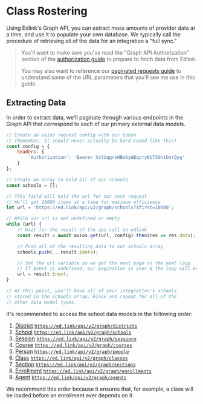 # Class Rostering

Using Edlink's Graph API, you can extract mass amounts of provider data at a time, and use it to populate your own database. We typically call the procedure of retrieving *all* of the data for an integration a "full sync."

> You'll want to make sure you've read the "Graph API Authorization" section of the [authorization guide](authorization) to prepare to fetch data from Edlink.
>
> You may also want to reference our [paginated requests guide](paginated-requests) to understand some of the URL parameters that you'll see me use in this guide.

## Extracting Data

In order to extract data, we'll paginate through various endpoints in the Graph API that correspond to each of our primary external data models.

```javascript
// Create an axios request config with our token
// (Remember, it should never actually be hard-coded like this)
const config = {
	headers: {
		'Authorization': 'Bearer XxYUqqrxHBo6yWBqcry8b73GhibnrQyq'
	}
};

// Create an array to hold all of our schools
const schools = [];

// This field will hold the url for our next request
// We'll get 10000 items at a time for maximum efficiency
let url = 'https://ed.link/api/v2/graph/schools?$first=10000';

// While our url is not undefined or empty
while (url) {
	// Wait for the result of the api call to edlink
	const result = await axios.get(url, config).then(res => res.data);

	// Push all of the resulting data to our schools array
	schools.push(...result.$data);

	// Set the url variable so we get the next page on the next loop
	// If $next is undefined, our pagination is over & the loop will end
	url = result.$next;
}

// At this point, you'll have all of your integration's schools
// stored in the schools array. Rinse and repeat for all of the
// other data model types.
```

It's recommended to access the school data models in the following order:

1. [District](../../api/v2.0/models/external/district) [`https://ed.link/api/v2/graph/districts`](../../api/v2.0/graph/districts)
1. [School](../../api/v2.0/models/external/school) [`https://ed.link/api/v2/graph/schools`](../../api/v2.0/graph/schools)
1. [Session](../../api/v2.0/models/external/session) [`https://ed.link/api/v2/graph/sessions`](../../api/v2.0/graph/sessions)
1. [Course](../../api/v2.0/models/external/course) [`https://ed.link/api/v2/graph/courses`](../../api/v2.0/graph/courses)
1. [Person](../../api/v2.0/models/external/person) [`https://ed.link/api/v2/graph/people`](../../api/v2.0/graph/people)
1. [Class](../../api/v2.0/models/external/class) [`https://ed.link/api/v2/graph/classes`](../../api/v2.0/graph/classes)
1. [Section](../../api/v2.0/models/external/section) [`https://ed.link/api/v2/graph/sections`](../../api/v2.0/graph/sections)
1. [Enrollment](../../api/v2.0/models/external/enrollment) [`https://ed.link/api/v2/graph/enrollments`](../../api/v2.0/graph/enrollments)
1. [Agent](../../api/v2.0/models/external/agent) [`https://ed.link/api/v2/graph/agents`](../../api/v2.0/graph/agents)

We recommend this order because it ensures that, for example, a class will be loaded before an enrollment ever depends on it.
